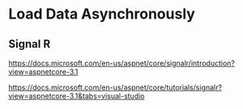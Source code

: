 # Load Data Asynchronously

## Signal R
https://docs.microsoft.com/en-us/aspnet/core/signalr/introduction?view=aspnetcore-3.1

https://docs.microsoft.com/en-us/aspnet/core/tutorials/signalr?view=aspnetcore-3.1&tabs=visual-studio